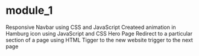 # module_1
Responsive Navbar using CSS and JavaScript
Createed animation in Hamburg icon using JavaScript and CSS
Hero Page
Redirect to a particular section of a page using HTML
Tigger to the new website
trigger to the next page
